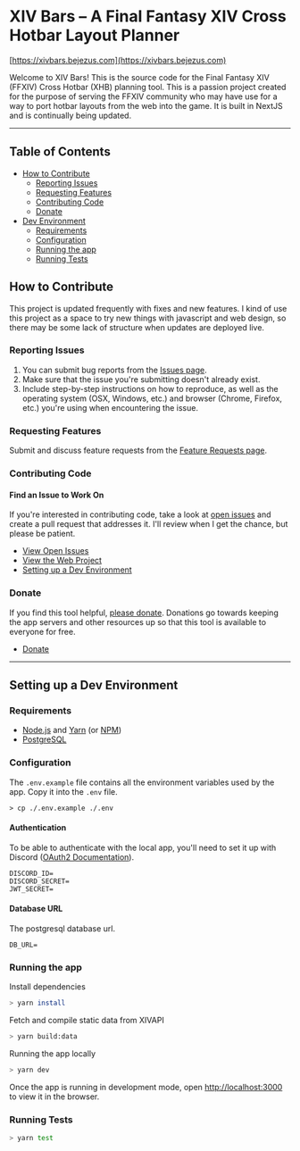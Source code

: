 # XIV Bars – A Final Fantasy XIV Cross Hotbar Layout Planner

[https://xivbars.bejezus.com](https://xivbars.bejezus.com)

Welcome to XIV Bars! This is the source code for the Final Fantasy XIV (FFXIV) Cross Hotbar (XHB) planning tool. This is a passion project created for the purpose of serving the FFXIV community who may have use for a way to port hotbar layouts from the web into the game. It is built in NextJS and is continually being updated.

---

## Table of Contents

- [How to Contribute](#how-to-contribute)
  - [Reporting Issues](#reporting-issues)
  - [Requesting Features](#requesting-features)
  - [Contributing Code](#contributing-code)
  - [Donate](#donate)
- [Dev Environment](#setting-up-a-dev-environment)
  - [Requirements](#requirements)
  - [Configuration](#configuration)
  - [Running the app](#running-the-app)
  - [Running Tests](#running-tests)

## How to Contribute

This project is updated frequently with fixes and new features. I kind of use this project as a space to try new things with javascript and web design, so there may be some lack of structure when updates are deployed live.

### Reporting Issues

1. You can submit bug reports from the [Issues page](https://github.com/bdejesus/xiv-bars/issues).
2. Make sure that the issue you're submitting doesn't already exist.
3. Include step-by-step instructions on how to reproduce, as well as the operating system (OSX, Windows, etc.) and browser (Chrome, Firefox, etc.) you're using when encountering the issue.

### Requesting Features

Submit and discuss feature requests from the [Feature Requests page](https://github.com/bdejesus/xiv-bars/discussions/204).

### Contributing Code

#### Find an Issue to Work On

If you're interested in contributing code, take a look at [open issues](https://github.com/bdejesus/xiv-bars/issues) and create a pull request that addresses it. I'll review when I get the chance, but please be patient.

- [View Open Issues](https://github.com/bdejesus/xiv-bars/issues)
- [View the Web Project](https://github.com/users/bdejesus/projects/2/views/2)
- [Setting up a Dev Environment](#setting-up-a-dev-environment)

### Donate

If you find this tool helpful, [please donate](https://www.buymeacoffee.com/bejezus). Donations go towards keeping the app servers and other resources up so that this tool is available to everyone for free.

- [Donate](https://www.buymeacoffee.com/bejezus)

---

## Setting up a Dev Environment

### Requirements

* [Node.js](https://nodejs.org/) and [Yarn](https://yarnpkg.com/) (or [NPM](https://docs.npmjs.com/downloading-and-installing-node-js-and-npm))
* [PostgreSQL](https://www.enterprisedb.com/downloads/postgres-postgresql-downloads)

### Configuration

The `.env.example` file contains all the environment variables used by the app. Copy it into the `.env` file.

```
> cp ./.env.example ./.env
```

#### Authentication

To be able to authenticate with the local app, you'll need to set it up with Discord ([OAuth2 Documentation](https://discord.com/developers/docs/topics/oauth2)).

```
DISCORD_ID=
DISCORD_SECRET=
JWT_SECRET=
```

#### Database URL

The postgresql database url.
```
DB_URL=
```

### Running the app

Install dependencies

```bash
> yarn install
```

Fetch and compile static data from XIVAPI

```bash
> yarn build:data
```

Running the app locally

```bash
> yarn dev
```

Once the app is running in development mode, open [http://localhost:3000](http://localhost:5000) to view it in the browser.

### Running Tests

```bash
> yarn test
```
